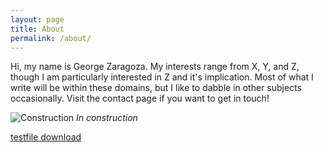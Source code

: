 ```yaml
---
layout: page
title: About
permalink: /about/
---
```


Hi, my name is George Zaragoza. My interests range from X, Y, and Z, though I am particularly interested in Z and it's implication. Most of what I write will be within these domains, but I like to dabble in other subjects occasionally. Visit the contact page if you want to get in touch!

![Construction]({{site.baseurl}}/images/327.jpg)
*In construction*

[testfile download](https://drive.google.com/uc?export=download&id=1uECrnd-qRaDyqtxjRZuS9DUQeXngH1vY)
